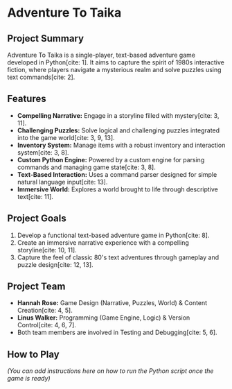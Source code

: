# Adventure To Taika

## Project Summary
Adventure To Taika is a single-player, text-based adventure game developed in Python[cite: 1]. It aims to capture the spirit of 1980s interactive fiction, where players navigate a mysterious realm and solve puzzles using text commands[cite: 2].

## Features
* **Compelling Narrative:** Engage in a storyline filled with mystery[cite: 3, 11].
* **Challenging Puzzles:** Solve logical and challenging puzzles integrated into the game world[cite: 3, 9, 13].
* **Inventory System:** Manage items with a robust inventory and interaction system[cite: 3, 8].
* **Custom Python Engine:** Powered by a custom engine for parsing commands and managing game state[cite: 3, 8].
* **Text-Based Interaction:** Uses a command parser designed for simple natural language input[cite: 13].
* **Immersive World:** Explores a world brought to life through descriptive text[cite: 11].

## Project Goals
1.  Develop a functional text-based adventure game in Python[cite: 8].
2.  Create an immersive narrative experience with a compelling storyline[cite: 10, 11].
3.  Capture the feel of classic 80's text adventures through gameplay and puzzle design[cite: 12, 13].

## Project Team
* **Hannah Rose:** Game Design (Narrative, Puzzles, World) & Content Creation[cite: 4, 5].
* **Linus Walker:** Programming (Game Engine, Logic) & Version Control[cite: 4, 6, 7].
* Both team members are involved in Testing and Debugging[cite: 5, 6].

## How to Play
*(You can add instructions here on how to run the Python script once the game is ready)*
